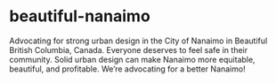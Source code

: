 # beautiful-nanaimo
Advocating for strong urban design in the City of Nanaimo in Beautiful British Columbia, Canada. Everyone deserves to feel safe in their community. Solid urban design can make Nanaimo more equitable, beautiful, and profitable. We’re advocating for a better Nanaimo!
